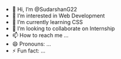 - 👋 Hi, I’m @SudarshanG22
- 👀 I’m interested in Web Development
- 🌱 I’m currently learning CSS
- 💞️ I’m looking to collaborate on Internship
- 📫 How to reach me ...
- 😄 Pronouns: ...
- ⚡ Fun fact: ...

<!---
SudarshanG22/SudarshanG22 is a ✨ special ✨ repository because its `README.md` (this file) appears on your GitHub profile.
You can click the Preview link to take a look at your changes.
--->
